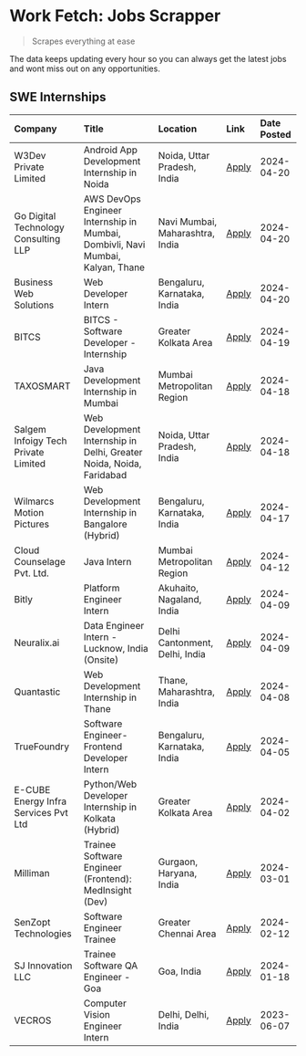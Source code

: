 # Work Fetch: Jobs Scrapper
> Scrapes everything at ease

The data keeps updating every hour so you can always get the latest jobs and wont miss out on any opportunities.

## SWE Internships
<!--START_SECTION:workfetch-->
| Company                              | Title                                                                          | Location                        | Link                                                                                                                                                                                                                                                                                                                   | Date Posted   |
|:-------------------------------------|:-------------------------------------------------------------------------------|:--------------------------------|:-----------------------------------------------------------------------------------------------------------------------------------------------------------------------------------------------------------------------------------------------------------------------------------------------------------------------|:--------------|
| W3Dev Private Limited                | Android App Development Internship in Noida                                    | Noida, Uttar Pradesh, India     | [Apply](https://in.linkedin.com/jobs/view/android-app-development-internship-in-noida-at-w3dev-private-limited-3906920090?refId=45W04%2BUJAk7%2FoWMl3yQaxg%3D%3D&trackingId=w2MMMskcFAJCY0fd06Hn7g%3D%3D&position=4&pageNum=0&trk=public_jobs_jserp-result_search-card)                                                | 2024-04-20    |
| Go Digital Technology Consulting LLP | AWS DevOps Engineer Internship in Mumbai, Dombivli, Navi Mumbai, Kalyan, Thane | Navi Mumbai, Maharashtra, India | [Apply](https://in.linkedin.com/jobs/view/aws-devops-engineer-internship-in-mumbai-dombivli-navi-mumbai-kalyan-thane-at-go-digital-technology-consulting-llp-3906913887?refId=45W04%2BUJAk7%2FoWMl3yQaxg%3D%3D&trackingId=6iDJ1taK6xlxcVemBUGmFQ%3D%3D&position=10&pageNum=0&trk=public_jobs_jserp-result_search-card) | 2024-04-20    |
| Business Web Solutions               | Web Developer Intern                                                           | Bengaluru, Karnataka, India     | [Apply](https://in.linkedin.com/jobs/view/web-developer-intern-at-business-web-solutions-3906717928?refId=45W04%2BUJAk7%2FoWMl3yQaxg%3D%3D&trackingId=bb%2Fa7Bs8LUQZG%2B3OJ1zgUw%3D%3D&position=14&pageNum=0&trk=public_jobs_jserp-result_search-card)                                                                 | 2024-04-20    |
| BITCS                                | BITCS - Software Developer - Internship                                        | Greater Kolkata Area            | [Apply](https://in.linkedin.com/jobs/view/bitcs-software-developer-internship-at-bitcs-3902366844?refId=45W04%2BUJAk7%2FoWMl3yQaxg%3D%3D&trackingId=OaRmMyC07jITKGQl9U5rrw%3D%3D&position=17&pageNum=0&trk=public_jobs_jserp-result_search-card)                                                                       | 2024-04-19    |
| TAXOSMART                            | Java Development Internship in Mumbai                                          | Mumbai Metropolitan Region      | [Apply](https://in.linkedin.com/jobs/view/java-development-internship-in-mumbai-at-taxosmart-3905270410?refId=45W04%2BUJAk7%2FoWMl3yQaxg%3D%3D&trackingId=hTmun2xSWf5xGtAXc54S9A%3D%3D&position=8&pageNum=0&trk=public_jobs_jserp-result_search-card)                                                                  | 2024-04-18    |
| Salgem Infoigy Tech Private Limited  | Web Development Internship in Delhi, Greater Noida, Noida, Faridabad           | Noida, Uttar Pradesh, India     | [Apply](https://in.linkedin.com/jobs/view/web-development-internship-in-delhi-greater-noida-noida-faridabad-at-salgem-infoigy-tech-private-limited-3905271536?refId=45W04%2BUJAk7%2FoWMl3yQaxg%3D%3D&trackingId=nAahcvKCxCaurUGO77Hajg%3D%3D&position=23&pageNum=0&trk=public_jobs_jserp-result_search-card)           | 2024-04-18    |
| Wilmarcs Motion Pictures             | Web Development Internship in Bangalore (Hybrid)                               | Bengaluru, Karnataka, India     | [Apply](https://in.linkedin.com/jobs/view/web-development-internship-in-bangalore-hybrid-at-wilmarcs-motion-pictures-3904333111?refId=45W04%2BUJAk7%2FoWMl3yQaxg%3D%3D&trackingId=qHvuuUWWlyJsQpX2wC%2F1Zw%3D%3D&position=9&pageNum=0&trk=public_jobs_jserp-result_search-card)                                        | 2024-04-17    |
| Cloud Counselage Pvt. Ltd.           | Java Intern                                                                    | Mumbai Metropolitan Region      | [Apply](https://in.linkedin.com/jobs/view/java-intern-at-cloud-counselage-pvt-ltd-3896025667?refId=45W04%2BUJAk7%2FoWMl3yQaxg%3D%3D&trackingId=9mD439I67Y2ERsvYy0Z1sQ%3D%3D&position=20&pageNum=0&trk=public_jobs_jserp-result_search-card)                                                                            | 2024-04-12    |
| Bitly                                | Platform Engineer Intern                                                       | Akuhaito, Nagaland, India       | [Apply](https://in.linkedin.com/jobs/view/platform-engineer-intern-at-bitly-3891638262?refId=45W04%2BUJAk7%2FoWMl3yQaxg%3D%3D&trackingId=Lh1Jelok9Q%2FH9FlKnzBGwg%3D%3D&position=15&pageNum=0&trk=public_jobs_jserp-result_search-card)                                                                                | 2024-04-09    |
| Neuralix.ai                          | Data Engineer Intern - Lucknow, India (Onsite)                                 | Delhi Cantonment, Delhi, India  | [Apply](https://in.linkedin.com/jobs/view/data-engineer-intern-lucknow-india-onsite-at-neuralix-ai-3890174001?refId=45W04%2BUJAk7%2FoWMl3yQaxg%3D%3D&trackingId=TQUtgp1H5jB78SmfWHgU9Q%3D%3D&position=18&pageNum=0&trk=public_jobs_jserp-result_search-card)                                                           | 2024-04-09    |
| Quantastic                           | Web Development Internship in Thane                                            | Thane, Maharashtra, India       | [Apply](https://in.linkedin.com/jobs/view/web-development-internship-in-thane-at-quantastic-3888221292?refId=45W04%2BUJAk7%2FoWMl3yQaxg%3D%3D&trackingId=n2CHRHSbBNevXnkfbqStSg%3D%3D&position=22&pageNum=0&trk=public_jobs_jserp-result_search-card)                                                                  | 2024-04-08    |
| TrueFoundry                          | Software Engineer- Frontend Developer Intern                                   | Bengaluru, Karnataka, India     | [Apply](https://in.linkedin.com/jobs/view/software-engineer-frontend-developer-intern-at-truefoundry-3887320206?refId=45W04%2BUJAk7%2FoWMl3yQaxg%3D%3D&trackingId=iIcjgJtMprEwevbKntJOag%3D%3D&position=11&pageNum=0&trk=public_jobs_jserp-result_search-card)                                                         | 2024-04-05    |
| E-CUBE Energy Infra Services Pvt Ltd | Python/Web Developer Internship in Kolkata (Hybrid)                            | Greater Kolkata Area            | [Apply](https://in.linkedin.com/jobs/view/python-web-developer-internship-in-kolkata-hybrid-at-e-cube-energy-infra-services-pvt-ltd-3882160442?refId=45W04%2BUJAk7%2FoWMl3yQaxg%3D%3D&trackingId=ytc8NEMeSAzqmE4ouwJiOw%3D%3D&position=24&pageNum=0&trk=public_jobs_jserp-result_search-card)                          | 2024-04-02    |
| Milliman                             | Trainee Software Engineer (Frontend): MedInsight (Dev)                         | Gurgaon, Haryana, India         | [Apply](https://in.linkedin.com/jobs/view/trainee-software-engineer-frontend-medinsight-dev-at-milliman-3792874280?refId=45W04%2BUJAk7%2FoWMl3yQaxg%3D%3D&trackingId=6SFwuP9Gg%2BxLdUgBfgh%2Fqg%3D%3D&position=6&pageNum=0&trk=public_jobs_jserp-result_search-card)                                                   | 2024-03-01    |
| SenZopt Technologies                 | Software Engineer Trainee                                                      | Greater Chennai Area            | [Apply](https://in.linkedin.com/jobs/view/software-engineer-trainee-at-senzopt-technologies-3827688781?refId=45W04%2BUJAk7%2FoWMl3yQaxg%3D%3D&trackingId=Ta26KOLiOF7fLn%2BgDr6lag%3D%3D&position=19&pageNum=0&trk=public_jobs_jserp-result_search-card)                                                                | 2024-02-12    |
| SJ Innovation LLC                    | Trainee Software QA Engineer - Goa                                             | Goa, India                      | [Apply](https://in.linkedin.com/jobs/view/trainee-software-qa-engineer-goa-at-sj-innovation-llc-3804578231?refId=45W04%2BUJAk7%2FoWMl3yQaxg%3D%3D&trackingId=FxgwpDZI7sRZzhG0RpnZqw%3D%3D&position=16&pageNum=0&trk=public_jobs_jserp-result_search-card)                                                              | 2024-01-18    |
| VECROS                               | Computer Vision Engineer Intern                                                | Delhi, Delhi, India             | [Apply](https://in.linkedin.com/jobs/view/computer-vision-engineer-intern-at-vecros-3646815412?refId=45W04%2BUJAk7%2FoWMl3yQaxg%3D%3D&trackingId=OkyGpQ3CbA742zOR268chQ%3D%3D&position=13&pageNum=0&trk=public_jobs_jserp-result_search-card)                                                                          | 2023-06-07    |
<!--END_SECTION:workfetch-->
